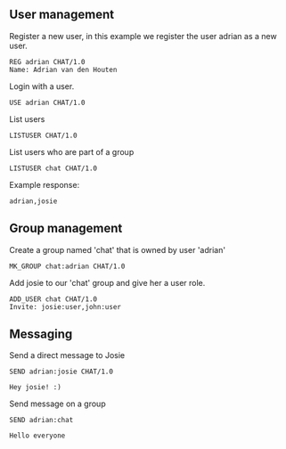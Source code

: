 ## User management

Register a new user, in this example we register the user adrian as a new user.

```
REG adrian CHAT/1.0
Name: Adrian van den Houten
```

Login with a user.

```
USE adrian CHAT/1.0
```

List users

```
LISTUSER CHAT/1.0
```
List users who are part of a group
```
LISTUSER chat CHAT/1.0
```
Example response:

```
adrian,josie
```

## Group management

Create a group named 'chat' that is owned by user 'adrian'

```
MK_GROUP chat:adrian CHAT/1.0
```

Add josie to our 'chat' group and give her a user role.

```
ADD_USER chat CHAT/1.0
Invite: josie:user,john:user
```

## Messaging

Send a direct message to Josie

```
SEND adrian:josie CHAT/1.0

Hey josie! :)
```

Send message on a group
```
SEND adrian:chat

Hello everyone
```